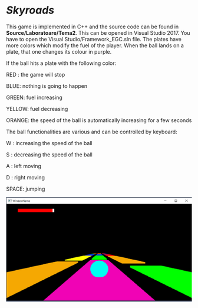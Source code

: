#                                   *Skyroads*


This game is implemented in C++ and the source code can be found in **Source/Laboratoare/Tema2**. 
This can be opened in Visual Studio 2017. You have to open the Visual Studio/Framework_EGC.sln file.
The plates have more colors which modify the fuel of the player.
When the ball lands on a plate, that one changes its colour in purple.


If the ball hits a plate with the following color:

RED : the game will stop

BLUE: nothing is going to happen

GREEN: fuel increasing

YELLOW: fuel decreasing

ORANGE: the speed of the ball is automatically increasing for a few seconds



The ball functionalities are various and can be controlled by keyboard:

W : increasing the speed of the ball

S : decreasing the speed of the ball

A : left moving

D : right moving

SPACE: jumping



![Game](Images/Game.png)
       
       
      

       
       
       
       
       
       
       
       
       
       
       
       
       
       
       
       
       
       
       
       
      

       
       



